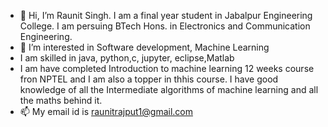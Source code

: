 - 👋 Hi, I’m Raunit Singh. I am a final year student in Jabalpur Engineering College. I am persuing BTech Hons. in Electronics and Communication Engineering.
- 👀 I’m interested in Software development, Machine Learning
- I am skilled in java, python,c, jupyter, eclipse,Matlab
- I am have completed Introduction to machine learning 12 weeks course fron NPTEL and I am also a topper in thhis course. I have good knowledge of all the Intermediate algorithms of machine learning and all the maths behind it.
- 📫 My email id is raunitrajput1@gmail.com

<!---
RaunitS/RaunitS is a ✨ special ✨ repository because its `README.md` (this file) appears on your GitHub profile.
You can click the Preview link to take a look at your changes.
--->
